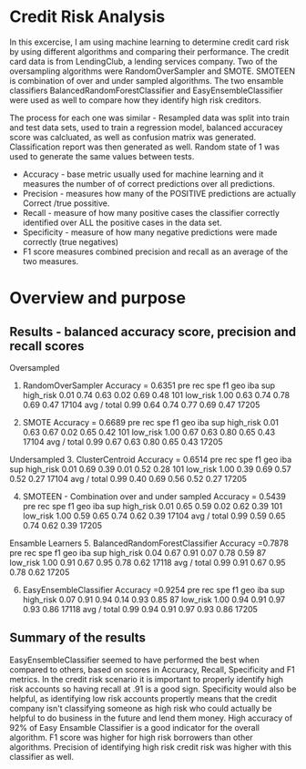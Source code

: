 # Credit Risk Analysis
In this excercise, I am using machine learning to determine credit card risk by using different algorithms and comparing their performance. 
The credit card data is from LendingClub, a lending services company. Two of the oversampling algorithms were RandomOverSampler and SMOTE. SMOTEEN is combination of over and under sampled algorithms. The two ensamble classifiers BalancedRandomForestClassifier and EasyEnsembleClassifier were used as well to compare how they identify high risk creditors. 

The process for each one was similar - Resampled data was split into train and test data sets, used to train a regression model, balanced accuracey score was calcluated, as well as confusion matrix was generated. Classification report was then generated as well. Random state of 1 was used to generate the same values between tests.
- Accuracy - base metric usually used for machine learning and it measures the number of of correct predictions over all predictions.
- Precision - measures how many of the POSITIVE predictions are actually Correct /true possitive. 
- Recall - measure of how many positive cases the classifier correctly identified over ALL the positive cases in the data set. 
- Specificity - measure of how many negative predictions were made correctly (true negatives)
- F1 score measures combined precision and recall as an average of the two measures. 

# Overview and purpose

## Results - balanced accuracy score, precision and recall scores
Oversampled
1. RandomOverSampler
Accuracy = 0.6351
                  pre       rec       spe        f1       geo       iba       sup
  high_risk       0.01      0.74      0.63      0.02      0.69      0.48       101
   low_risk       1.00      0.63      0.74      0.78      0.69      0.47     17104
avg / total       0.99      0.64      0.74      0.77      0.69      0.47     17205

2. SMOTE
Accuracy = 0.6689
                  pre       rec       spe        f1       geo       iba       sup
  high_risk       0.01      0.63      0.67      0.02      0.65      0.42       101
   low_risk       1.00      0.67      0.63      0.80      0.65      0.43     17104
avg / total       0.99      0.67      0.63      0.80      0.65      0.43     17205

Undersampled
3. ClusterCentroid
Accuracy = 0.6514
                  pre       rec       spe        f1       geo       iba       sup
  high_risk       0.01      0.69      0.39      0.01      0.52      0.28       101
   low_risk       1.00      0.39      0.69      0.57      0.52      0.27     17104
avg / total       0.99      0.40      0.69      0.56      0.52      0.27     17205

4. SMOTEEN - Combination over and under sampled
 Accuracy = 0.5439
                  pre       rec       spe        f1       geo       iba       sup
  high_risk       0.01      0.65      0.59      0.02      0.62      0.39       101
   low_risk       1.00      0.59      0.65      0.74      0.62      0.39     17104
avg / total       0.99      0.59      0.65      0.74      0.62      0.39     17205

Ensamble Learners
5. BalancedRandomForestClassifier
Accuracy =0.7878
                  pre       rec       spe        f1       geo       iba       sup
  high_risk       0.04      0.67      0.91      0.07      0.78      0.59        87
   low_risk       1.00      0.91      0.67      0.95      0.78      0.62     17118
avg / total       0.99      0.91      0.67      0.95      0.78      0.62     17205

6. EasyEnsembleClassifier
 Accuracy =0.9254
                  pre       rec       spe        f1       geo       iba       sup
  high_risk       0.07      0.91      0.94      0.14      0.93      0.85        87
   low_risk       1.00      0.94      0.91      0.97      0.93      0.86     17118
avg / total       0.99      0.94      0.91      0.97      0.93      0.86     17205

## Summary of the results 
EasyEnsembleClassifier seemed to have performed the best when compared to others, based on scores in Accuracy, Recall, Specificity and F1 metrics. In the credit risk scenario it is important to properly identify high risk accounts so having recall at .91 is a good sign. Specificity would also be helpful, as identifying low risk accounts propertly means that the credit company isn't classifying someone as high risk who could actually be helpful to do business in the future and lend them money. 
High accuracy of 92% of Easy Ensamble Classifier is a good indicator for the overall algorithm. F1 score was higher for high risk borrowers than other algorithms. Precision of identifying high risk credit risk was higher with this classifier as well. 

